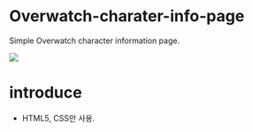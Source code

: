 # Overwatch-charater-info-page
Simple Overwatch character information page.


<img src="https://github.com/Edward-Kwak/Overwatch-charater-info-page/overwatch_character_info_page_by_edward.png"></img>


# introduce
 - HTML5, CSS만 사용.